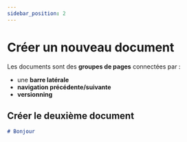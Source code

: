 ```yaml
---
sidebar_position: 2
---
```


# Créer un nouveau document

Les documents sont des **groupes de pages** connectées par :

- une **barre latérale**
- **navigation précédente/suivante**
- **versionning**

## Créer le deuxième document

```md title="docs/hello.md"
# Bonjour
```